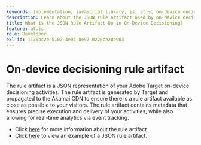 ```yaml
---
keywords: implementation, javascript library, js, atjs, on-device decisioning, on device decisioning, rule artifact, $8
description: Learn about the JSON rule artifact used by on-device decisioning.
title: What is the JSON Rule Artifact Do in On-Device Decisioning?
feature: at.js
role: Developer
exl-id: 1170bc2e-5102-4e04-8e97-0220ce20e903
---
```

# On-device decisioning rule artifact

The rule artifact is a JSON representation of your Adobe Target on-device decisioning activities. The rule artifact is generated by Target and propagated to the Akamai CDN to ensure there is a rule artifact available as close as possible to your visitors. The rule artifact contains metadata that ensures precise execution and delivery of your activities, while also allowing for real-time analytics via event tracking.

* Click [here](../../../../implement/server-side/sdk-guides/on-device-decisioning/rule-artifact-overview.md) for more information about the rule artifact.
* Click [here](../../../../implement/server-side/sdk-guides/on-device-decisioning/rule-artifact-example.md) to view an example of a JSON rule artifact.

